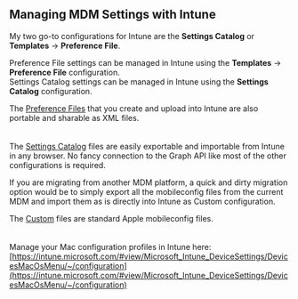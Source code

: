 ## Managing MDM Settings with Intune

My two go-to configurations for Intune are the **Settings Catalog** or **Templates** -> **Preference File**.

Preference File settings can be managed in Intune using the **Templates** -> **Preference File** configuration.  
Settings Catalog settings can be managed in Intune using the **Settings Catalog** configuration.  

The [Preference Files](https://github.com/gilburns/IntuneMac/blob/main/Configuration/README-Preference%20File.md) that you create and upload into Intune are also portable and sharable as XML files.  	
    
    
The [Settings Catalog](https://github.com/gilburns/IntuneMac/blob/main/Configuration/README-Settings%20Catalog.md) files are easily exportable and importable from Intune in any browser. No fancy connection to the Graph API like most of the other configurations is required.  


If you are migrating from another MDM platform, a quick and dirty migration option would be to simply export all the mobileconfig files from the current MDM and import them as is directly into Intune as Custom configuration.  

The [Custom](https://github.com/gilburns/IntuneMac/blob/main/Configuration/README-Custom.md) files are standard Apple mobileconfig files.    
    
        
Manage your Mac configuration profiles in Intune here:
[https://intune.microsoft.com/#view/Microsoft_Intune_DeviceSettings/DevicesMacOsMenu/~/configuration](https://intune.microsoft.com/#view/Microsoft_Intune_DeviceSettings/DevicesMacOsMenu/~/configuration)  
